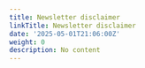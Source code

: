 ```yaml
---
title: Newsletter disclaimer
linkTitle: Newsletter disclaimer
date: '2025-05-01T21:06:00Z'
weight: 0
description: No content
---
```



